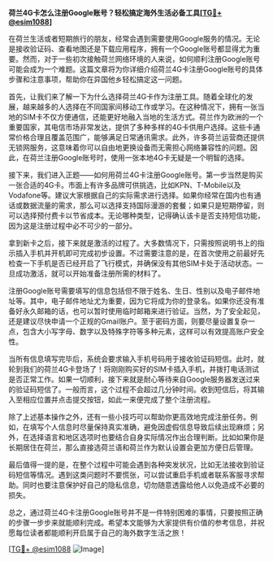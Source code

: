**荷兰4G卡怎么注册Google账号？轻松搞定海外生活必备工具[[TG💪+ @esim1088](https://t.me/s/esim1088)]**

在荷兰生活或者短期旅行的朋友，经常会遇到需要使用Google服务的情况。无论是接收验证码、查看地图还是下载应用程序，拥有一个Google账号都显得尤为重要。然而，对于一些初次接触荷兰网络环境的人来说，如何顺利注册Google账号可能会成为一个难题。这篇文章将为你详细介绍荷兰4G卡注册Google账号的具体步骤和注意事项，帮助你在异国他乡轻松搞定这一问题。

首先，让我们来了解一下为什么选择荷兰4G卡作为注册工具。随着全球化的发展，越来越多的人选择在不同国家间移动工作或学习。在这种情况下，拥有一张当地的SIM卡不仅方便通信，还能更好地融入当地的生活方式。荷兰作为欧洲的一个重要国家，其电信市场非常发达，提供了多种多样的4G卡供用户选择。这些卡通常价格合理且覆盖范围广，能够满足日常通讯需求。此外，许多荷兰运营商还提供无锁网服务，这意味着你可以自由地更换设备而无需担心网络兼容性的问题。因此，在荷兰注册Google账号时，使用一张本地4G卡无疑是一个明智的选择。

接下来，我们进入正题——如何用荷兰4G卡注册Google账号。第一步当然是购买一张合适的4G卡。市面上有许多品牌可供挑选，比如KPN、T-Mobile以及Vodafone等。建议大家根据自己的实际需求进行选择。如果你经常在国内也有通话或数据流量的需求，那么可以选择支持国际漫游的套餐；如果只是短期停留，则可以选择预付费卡以节省成本。无论哪种类型，记得确认该卡是否支持短信功能，因为这是注册过程中必不可少的一部分。

拿到新卡之后，接下来就是激活的过程了。大多数情况下，只需按照说明书上的指示插入手机并开机即可完成初步设置。不过需要注意的是，在首次使用之前最好先检查一下手机是否已经开启了飞行模式，并确保没有其他SIM卡处于活动状态。一旦成功激活，就可以开始准备注册所需的材料了。

注册Google账号需要填写的信息包括但不限于姓名、生日、性别以及电子邮件地址等。其中，电子邮件地址尤为重要，因为它将成为你的登录名。如果你还没有准备好永久邮箱的话，也可以暂时使用临时邮箱来进行验证。当然，为了安全起见，还是建议尽快申请一个正规的Gmail账户。至于密码方面，则要尽量设置复杂一点，包含大小写字母、数字以及特殊字符等多种元素，这样可以有效提高账户安全性。

当所有信息填写完毕后，系统会要求输入手机号码用于接收验证码短信。此时，就轮到我们的荷兰4G卡登场了！将刚刚购买好的SIM卡插入手机，并拨打电话测试是否正常工作。如果一切顺利，接下来就是耐心等待来自Google服务器发送过来的验证码短信了。一般而言，这个过程不会超过几分钟时间。收到短信后，将其输入至相应位置并点击提交按钮，如此一来便完成了整个注册流程。

除了上述基本操作之外，还有一些小技巧可以帮助你更高效地完成注册任务。例如，在填写个人信息时尽量保持真实准确，避免因虚假信息导致后续出现麻烦；另外，在选择语言和地区选项时也要结合自身实际情况作出合理判断。比如如果你是长期居住在荷兰，那么直接选荷兰语和荷兰作为默认设置会更加方便日后管理。

最后值得一提的是，在整个过程中可能会遇到各种突发状况，比如无法接收到验证码短信等情况。遇到这类问题时不要慌张，可以尝试重启手机或者联系客服寻求帮助。同时也要注意保护好自己的隐私信息，切勿随意透露给他人以免造成不必要的损失。

总之，通过荷兰4G卡注册Google账号并不是一件特别困难的事情，只要按照正确的步骤一步步来就能顺利完成。希望本文能够为大家提供有价值的参考信息，并祝愿每位读者都能顺利开启属于自己的海外数字生活之旅！

[[TG💪+ @esim1088](https://t.me/s/esim1088) ![Image](https://i.postimg.cc/4NQfJmqS/Snipaste-2025-05-13-00-14-12.png)]